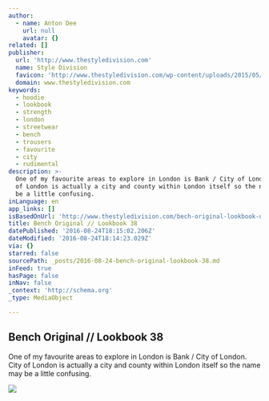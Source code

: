 ```yaml
---
author:
  - name: Anton Dee
    url: null
    avatar: {}
related: []
publisher:
  url: 'http://www.thestyledivision.com'
  name: Style Division
  favicon: 'http://www.thestyledivision.com/wp-content/uploads/2015/05/favicon2-copy.png'
  domain: www.thestyledivision.com
keywords:
  - hoodie
  - lookbook
  - strength
  - london
  - streetwear
  - bench
  - trousers
  - favourite
  - city
  - rudimental
description: >-
  One of my favourite areas to explore in London is Bank / City of London. City
  of London is actually a city and county within London itself so the name may
  be a little confusing.
inLanguage: en
app_links: []
isBasedOnUrl: 'http://www.thestyledivision.com/bech-original-lookbook-ootd'
title: Bench Original // Lookbook 38
datePublished: '2016-08-24T18:15:02.206Z'
dateModified: '2016-08-24T18:14:23.029Z'
via: {}
starred: false
sourcePath: _posts/2016-08-24-bench-original-lookbook-38.md
inFeed: true
hasPage: false
inNav: false
_context: 'http://schema.org'
_type: MediaObject

---
```

<article style=""><h1>Bench Original // Lookbook 38</h1><p>One of my favourite areas to explore in London is Bank / City of London. City of London is actually a city and county within London itself so the name may be a little confusing.</p><img src="http://www.thestyledivision.com/wp-content/uploads/2016/08/bench-originals-love-hood-lookbook-london-street-style-3.jpg" /></article>